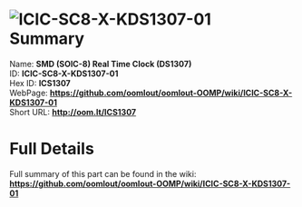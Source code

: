 
![ICIC-SC8-X-KDS1307-01](https://github.com/oomlout/oomlout-OOMP/blob/master/parts/ICIC-SC8-X-KDS1307-01/ICIC-SC8-X-KDS1307-01_420.jpg)   
Summary
=================
  
Name: __SMD (SOIC-8) Real Time Clock (DS1307)__    
ID: __ICIC-SC8-X-KDS1307-01__   
Hex ID: __ICS1307__   
WebPage: __https://github.com/oomlout/oomlout-OOMP/wiki/ICIC-SC8-X-KDS1307-01__   
Short URL: __http://oom.lt/ICS1307__   

Full Details
==========================
Full summary of this part can be found in the wiki:   
__https://github.com/oomlout/oomlout-OOMP/wiki/ICIC-SC8-X-KDS1307-01__    

